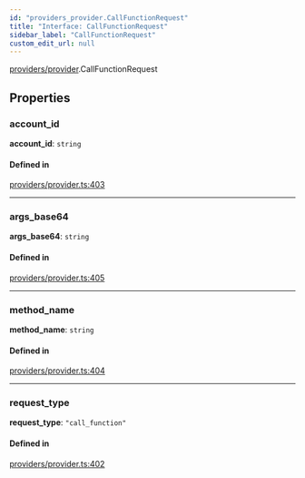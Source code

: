 ```yaml
---
id: "providers_provider.CallFunctionRequest"
title: "Interface: CallFunctionRequest"
sidebar_label: "CallFunctionRequest"
custom_edit_url: null
---
```


[providers/provider](../modules/providers_provider.md).CallFunctionRequest

## Properties

### account\_id

 **account\_id**: `string`

#### Defined in

[providers/provider.ts:403](https://github.com/near/near-api-js/blob/ef6d7fbf/packages/near-api-js/src/providers/provider.ts#L403)

___

### args\_base64

 **args\_base64**: `string`

#### Defined in

[providers/provider.ts:405](https://github.com/near/near-api-js/blob/ef6d7fbf/packages/near-api-js/src/providers/provider.ts#L405)

___

### method\_name

 **method\_name**: `string`

#### Defined in

[providers/provider.ts:404](https://github.com/near/near-api-js/blob/ef6d7fbf/packages/near-api-js/src/providers/provider.ts#L404)

___

### request\_type

 **request\_type**: ``"call_function"``

#### Defined in

[providers/provider.ts:402](https://github.com/near/near-api-js/blob/ef6d7fbf/packages/near-api-js/src/providers/provider.ts#L402)
